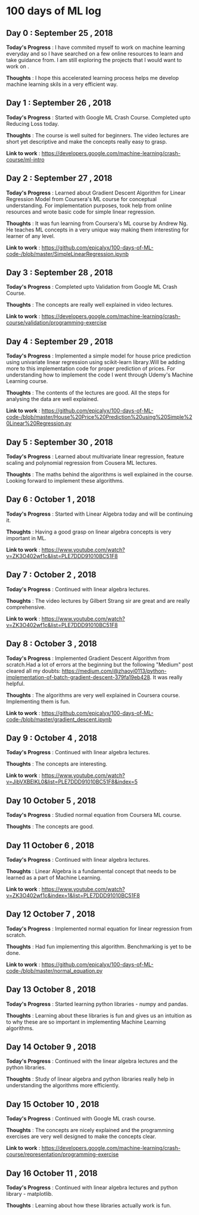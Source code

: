 # 100 days of ML log

## Day 0 : September 25 , 2018


**Today's Progress** : I have commited myself to work on machine learning everyday and so I have searched on a few online resources to learn and take guidance from. I am still exploring the projects that I would want to work on .

**Thoughts** : I hope this accelerated learning process helps me develop machine learning skils in a very efficient way. 


## Day 1 : September 26 , 2018


**Today's Progress** : Started with Google ML Crash Course. Completed upto Reducing Loss today.

**Thoughts** : The course is well suited for beginners. The video lectures are short yet descriptive and make the concepts really easy to grasp.

**Link to work** : https://developers.google.com/machine-learning/crash-course/ml-intro


## Day 2 : September 27 , 2018


**Today's Progress** : Learned about Gradient Descent Algorithm for Linear Regression Model from Coursera's ML course for conceptual understanding. For implementation purposes, took help from online resources and wrote basic code for simple linear regression.

**Thoughts** : It was fun learning from Coursera's ML course by Andrew Ng. He teaches ML concepts in a very unique way making them interesting for learner of any level. 

**Link to work** : https://github.com/epicalyx/100-days-of-ML-code-/blob/master/SimpleLinearRegression.ipynb


## Day 3 : September 28 , 2018


**Today's Progress** : Completed upto Validation from Google ML Crash Course.

**Thoughts** : The concepts are really well explained in video lectures. 

**Link to work** : https://developers.google.com/machine-learning/crash-course/validation/programming-exercise


## Day 4 : September 29 , 2018


**Today's Progress** : Implemented a simple model for house price prediction using univariate linear regression using scikit-learn library.Will be adding more to this implementation code for proper prediction of prices. For understanding how to implement the code I went through Udemy's Machine Learning course. 

**Thoughts** : The contents of the lectures are good. All the steps for analysing the data are well explained. 

**Link to work** : https://github.com/epicalyx/100-days-of-ML-code-/blob/master/House%20Price%20Prediction%20using%20Simple%20Linear%20Regression.py


## Day 5 : September 30 , 2018


**Today's Progress** : Learned about multivariate linear regression, feature scaling and polynomial regression from Cousera ML lectures.

**Thoughts** : The maths behind the algorithms is well explained in the course. Looking forward to implement these algorithms.


## Day 6 : October 1 , 2018


**Today's Progress** : Started with Linear Algebra today and will be continuing it.

**Thoughts** : Having a good grasp on linear algebra concepts is very important in ML.

**Link to work** : https://www.youtube.com/watch?v=ZK3O402wf1c&list=PLE7DDD91010BC51F8


## Day 7 : October 2 , 2018


**Today's Progress** : Continued with linear algebra lectures.

**Thoughts** : The video lectures by Gilbert Strang sir are great and are really comprehensive.

**Link to work** : https://www.youtube.com/watch?v=ZK3O402wf1c&list=PLE7DDD91010BC51F8


## Day 8 : October 3 , 2018


**Today's Progress** : Implemented Gradient Descent Algorithm from scratch.Had a lot of errors at the beginning but the following "Medium" post cleared all my doubts: https://medium.com/@zhaoyi0113/python-implementation-of-batch-gradient-descent-379fa19eb428. It was really helpful.

**Thoughts** : The algorithms are very well explained in Coursera course. Implementing them is fun.

**Link to work** : https://github.com/epicalyx/100-days-of-ML-code-/blob/master/gradient_descent.ipynb


## Day 9 : October 4 , 2018


**Today's Progress** : Continued with linear algebra lectures.

**Thoughts** :  The concepts are interesting. 

**Link to work** : https://www.youtube.com/watch?v=JibVXBElKL0&list=PLE7DDD91010BC51F8&index=5


## Day 10 October 5 , 2018


**Today's Progress** : Studied normal equation from Coursera ML course.

**Thoughts** : The concepts are good.


## Day 11 October 6 , 2018


**Today's Progress** : Continued with linear algebra lectures.

**Thoughts** : Linear Algebra is a fundamental concept that needs to be learned as a part of Machine Learning.

**Link to work** :  https://www.youtube.com/watch?v=ZK3O402wf1c&index=1&list=PLE7DDD91010BC51F8


## Day 12 October 7 , 2018


**Today's Progress** : Implemented normal equation for linear regression from scratch.

**Thoughts** : Had fun implementing this algorithm. Benchmarking is yet to be done.

**Link to work** : https://github.com/epicalyx/100-days-of-ML-code-/blob/master/normal_equation.py


## Day 13 October 8 , 2018


**Today's Progress** : Started learning python libraries - numpy and pandas.

**Thoughts** : Learning about these libraries is fun and gives us an intuition as to why these are so important in implementing Machine Learning algorithms.


## Day 14 October 9 , 2018


**Today's Progress** : Continued with the linear algebra lectures and the python libraries.

**Thoughts** : Study of linear algebra and python libraries really help in understanding the algorithms more efficiently.


## Day 15 October 10 , 2018


**Today's Progress** : Continued with Google ML crash course.

**Thoughts** : The concepts are nicely explained and the programming exercises are very well designed to make the concepts clear.

**Link to work** : https://developers.google.com/machine-learning/crash-course/representation/programming-exercise


## Day 16 October 11 , 2018


**Today's Progress** : Continued with linear algebra lectures and python library - matplotlib.

**Thoughts** : Learning about how these libraries actually work is fun.





    
      
    
